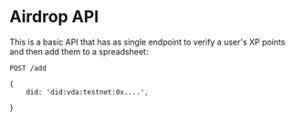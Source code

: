 
# Airdrop API

This is a basic API that has as single endpoint to verify a user's XP points and then add them to a spreadsheet:

```
POST /add

{
    did: 'did:vda:testnet:0x....',
    
}
```
